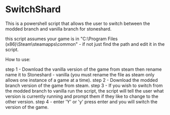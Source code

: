 # SwitchShard
This is a powershell script that allows the user to switch between the modded branch and vanilla branch for stoneshard.

this script assumes your game is in "C:\Program Files (x86)\Steam\steamapps\common" - if not just find the path and edit it in the script.

How to use: 

step 1 - Download the vanilla version of the game from steam then rename name it to Stoneshard - vanilla (you must rename the file as steam only allows one instance of a game at a time).
step 2 - Download the modded branch version of the game from steam.
step 3 - If you wish to switch from the modded branch to vanilla run the script, the script will tell the user what version is currently running and prompt them if they like to change to the other version.
step 4 - enter 'Y' or 'y' press enter and you will switch the version of the game.


